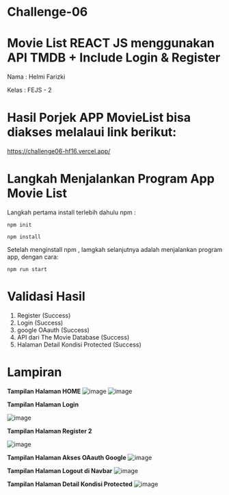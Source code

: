 # Challenge-06

# Movie List REACT JS menggunakan API TMDB + Include Login & Register
Nama : Helmi Farizki

Kelas : FEJS - 2

# Hasil Porjek APP MovieList bisa diakses melalaui link berikut: 

https://challenge06-hf16.vercel.app/


# Langkah Menjalankan Program App Movie List
Langkah pertama install terlebih dahulu npm :
```
npm init
```

```
npm install
```

Setelah menginstall npm , lamgkah selanjutnya adalah menjalankan program app, dengan cara:
```
npm run start
```

# Validasi Hasil
1. Register (Success)
2. Login (Success)
3. google OAauth (Success)
4. API dari The Movie Database (Success)
5. Halaman Detail Kondisi Protected (Success)

# Lampiran

**Tampilan Halaman HOME**
![image](https://user-images.githubusercontent.com/95130275/197202106-af86cdd0-0aac-4fd2-adb9-32f7a299f92a.png)
![image](https://user-images.githubusercontent.com/95130275/197202220-022c0f4a-313f-4934-b3ad-d1b22fc0f9c4.png)


**Tampilan Halaman Login**

![image](https://user-images.githubusercontent.com/95130275/197191985-68b38da8-b99f-4542-a92b-1652e4b0fa43.png)


**Tampilan Halaman Register 2**

![image](https://user-images.githubusercontent.com/95130275/197192089-6019d0d2-d960-4fd2-9ef2-b872c90f4b7c.png)


**Tampilan Halaman Akses OAauth Google**
![image](https://user-images.githubusercontent.com/95130275/197192405-2826a5f5-b5cf-41e0-935f-db358b644842.png)


**Tampilan Halaman Logout di Navbar**
![image](https://user-images.githubusercontent.com/95130275/197192943-c47d9cb6-b3bc-425f-8c2f-37a6a7b6cb0a.png)


**Tampilan Halaman Detail Kondisi Protected**
![image](https://user-images.githubusercontent.com/95130275/197193281-473b8506-726c-4026-956d-815d8f9e3f09.png)




